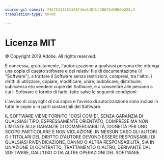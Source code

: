 ```yaml
---
source-git-commit: 74675314351348f4ea5d8fb448672d1966e228c3
translation-type: tm+mt

---
```

# Licenza MIT

© Copyright 2019 Adobe. All rights reserved.

È concessa, gratuitamente, l&#39;autorizzazione a qualsiasi persona che ottenga una copia di questo software e dei relativi file di documentazione (il &quot;Software&quot;), a trattare il Software senza restrizioni, compresi, tra l&#39;altro, i diritti di utilizzare, copiare, modificare, unire, pubblicare, distribuire, sublicenza e/o vendere copie del Software, e a consentire alle persone a cui il Software è fornito di farlo, fatte salve le seguenti condizioni:

L&#39;avviso di copyright di cui sopra e l&#39;avviso di autorizzazione sono inclusi in tutte le copie o in parti sostanziali del Software.

IL SOFTWARE VIENE FORNITO &quot;COSÌ COM&#39;È&quot;, SENZA GARANZIA DI QUALSIASI TIPO, ESPRESSAMENTE ORIENTATO, COMPRESE MA NON LIMITATE ALLE GARANZIE DI COMMERCIABILITÀ, IDONEITÀ PER UNO SCOPO PARTICOLARE E NON VIOLAZIONE. IN NESSUN CASO GLI AUTORI O I TITOLARI DEL DIRITTO D&#39;AUTORE DEVONO ESSERE RESPONSABILI DI QUALSIASI RIVENDICAZIONE, DANNO O ALTRA RESPONSABILITÀ, SIA IN UN&#39;AZIONE DI CONTRATTO, TRATTAMENTO O ALTRO, DERIVANTE DAL SOFTWARE, DALL&#39;USO O DA ALTRE OPERAZIONI DEL SOFTWARE.
